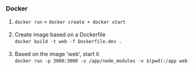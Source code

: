 ### Docker
1. `docker run` = `docker create + docker start` <br /><br />
2. Create image based on a Dockerfile <br />
`docker build -t web -f Dockerfile.dev .`<br /><br />
3. Based on the image 'web', start it <br />
`docker run -p 3000:3000 -v /app/node_modules -v $(pwd):/app web`
